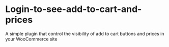 # Login-to-see-add-to-cart-and-prices
A simple plugin that control the visibility of add to cart buttons and prices in your WooCommerce site
